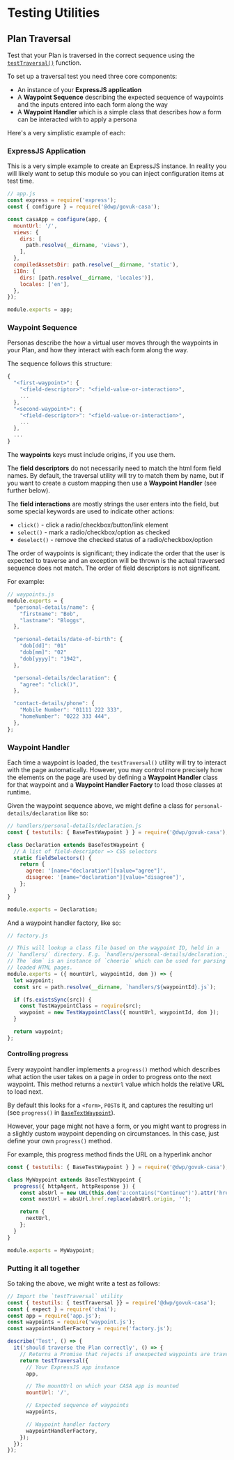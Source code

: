 # Testing Utilities

## Plan Traversal

Test that your Plan is traversed in the correct sequence using the [`testTraversal()`](test/utils/testTraversal.js) function.

To set up a traversal test you need three core components:

* An instance of your **ExpressJS application**
* A **Waypoint Sequence** describing the expected sequence of waypoints and the inputs entered into each form along the way
* A **Waypoint Handler** which is a simple class that describes _how_ a form can be interacted with to apply a persona

Here's a very simplistic example of each:

### ExpressJS Application

This is a very simple example to create an ExpressJS instance. In reality you will likely want to setup this module so you can inject configuration items at test time.

```javascript
// app.js
const express = require('express');
const { configure } = require('@dwp/govuk-casa');

const casaApp = configure(app, {
  mountUrl: '/',
  views: {
    dirs: [
      path.resolve(__dirname, 'views'),
    ],
  },
  compiledAssetsDir: path.resolve(__dirname, 'static'),
  i18n: {
    dirs: [path.resolve(__dirname, 'locales')],
    locales: ['en'],
  },
});

module.exports = app;
```

### Waypoint Sequence

Personas describe the how a virtual user moves through the waypoints in your Plan, and how they interact with each form along the way.

The sequence follows this structure:

```javascript
{
  "<first-waypoint>": {
    "<field-descriptor>": "<field-value-or-interaction>",
    ...
  },
  "<second-waypoint>": {
    "<field-descriptor>": "<field-value-or-interaction>",
    ...
  },
  ...
}
```

The **waypoints** keys must include origins, if you use them.

The **field descriptors** do not necessarily need to match the html form field names. By default, the traversal utility will try to match them by name, but if you want to create a custom mapping then use a **Waypoint Handler** (see further below).

The **field interactions** are mostly strings the user enters into the field, but some special keywords are used to indicate other actions:

* `click()` - click a radio/checkbox/button/link element
* `select()` - mark a radio/checkbox/option as checked
* `deselect()` - remove the checked status of a radio/checkbox/option

The order of waypoints is significant; they indicate the order that the user is expected to traverse and an exception will be thrown is the actual traversed sequence does not match. The order of field descriptors is not significant.

For example:

```javascript
// waypoints.js
module.exports = {
  "personal-details/name": {
    "firstname": "Bob",
    "lastname": "Bloggs",
  },

  "personal-details/date-of-birth": {
    "dob[dd]": "01"
    "dob[mm]": "02"
    "dob[yyyy]": "1942",
  },

  "personal-details/declaration": {
    "agree": "click()",
  },

  "contact-details/phone": {
    "Mobile Number": "01111 222 333",
    "homeNumber": "0222 333 444",
  },
};
```

### Waypoint Handler

Each time a waypoint is loaded, the `testTraversal()` utility will try to interact with the page automatically. However, you may control more precisely how the elements on the page are used by defining a **Waypoint Handler** class for that waypoint and a **Waypoint Handler Factory** to load those classes at runtime.

Given the waypoint sequence above, we might define a class for `personal-details/declaration` like so:

```javascript
// handlers/personal-details/declaration.js
const { testutils: { BaseTestWaypoint } } = require('@dwp/govuk-casa');

class Declaration extends BaseTestWaypoint {
  // A list of field-descriptor => CSS selectors
  static fieldSelectors() {
    return {
      agree: '[name="declaration"][value="agree"]',
      disagree: '[name="declaration"][value="disagree"]',
    };
  }
}

module.exports = Declaration;
```

And a waypoint handler factory, like so:

```javascript
// factory.js

// This will lookup a class file based on the waypoint ID, held in a
// `handlers/` directory. E.g. `handlers/personal-details/declaration.js`
// The `dom` is an instance of `cheerio` which can be used for parsing the
// loaded HTML pages.
module.exports = ({ mountUrl, waypointId, dom }) => {
  let waypoint;
  const src = path.resolve(__dirname, `handlers/${waypointId}.js`);

  if (fs.existsSync(src)) {
    const TestWaypointClass = require(src);
    waypoint = new TestWaypointClass({ mountUrl, waypointId, dom });
  }

  return waypoint;
};
```

#### Controlling progress

Every waypoint handler implements a `progress()` method which describes what action the user takes on a page in order to progress onto the next waypoint. This method returns a `nextUrl` value which holds the relative URL to load next.

By default this looks for a `<form>`, `POST`s it, and captures the resulting url (see `progress()` in [`BaseTextWaypoint`](test/utils/BaseTestWaypoint.js)).

However, your page might not have a form, or you might want to progress in a slightly custom waypoint depending on circumstances. In this case, just define your own `progress()` method.

For example, this progress method finds the URL on a hyperlink anchor

```javascript
const { testutils: { BaseTestWaypoint } } = require('@dwp/govuk-casa');

class MyWaypoint extends BaseTestWaypoint {
  progress({ httpAgent, httpResponse }) {
    const absUrl = new URL(this.dom('a:contains("Continue")').attr('href') || '', httpResponse.request.url);
    const nextUrl = absUrl.href.replace(absUrl.origin, '');

    return {
      nextUrl,
    };
  }
}

module.exports = MyWaypoint;
```

### Putting it all together

So taking the above, we might write a test as follows:

```javascript
// Import the `testTraversal` utility
const { testutils: { testTraversal }} = require('@dwp/govuk-casa');
const { expect } = require('chai');
const app = require('app.js');
const waypoints = require('waypoint.js');
const waypointHandlerFactory = require('factory.js');

describe('Test', () => {
  it('should traverse the Plan correctly', () => {
    // Returns a Promise that rejects if unexpected waypoints are traversed
    return testTraversal({
      // Your ExpressJS app instance
      app,

      // The mountUrl on which your CASA app is mounted
      mountUrl: '/',

      // Expected sequence of waypoints
      waypoints,

      // Waypoint handler factory
      waypointHandlerFactory,
    });
  });
});
```